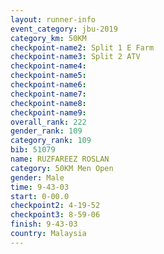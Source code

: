 ```yaml
---
layout: runner-info 
event_category: jbu-2019 
category_km: 50KM 
checkpoint-name2: Split 1 E Farm 
checkpoint-name3: Split 2 ATV 
checkpoint-name4: 
checkpoint-name5: 
checkpoint-name6: 
checkpoint-name7: 
checkpoint-name8: 
checkpoint-name9: 
overall_rank: 222
gender_rank: 109
category_rank: 109
bib: 51079
name: RUZFAREEZ ROSLAN
category: 50KM Men Open
gender: Male
time: 9-43-03
start: 0-00.0
checkpoint2: 4-19-52
checkpoint3: 8-59-06
finish: 9-43-03
country: Malaysia
---
```

